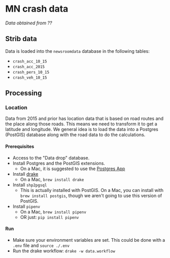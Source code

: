 # MN crash data

_Data obtained from ?? <need to fill in>_

## Strib data

Data is loaded into the `newsroomdata` database in the following tables:

* `crash_acc_10_15`
* `crash_acc_2015`
* `crash_pers_10_15`
* `crash_veh_10_15`

## Processing

### Location

Data from 2015 and prior has location data that is based on road routes and the place along those roads. This means we need to transform it to get a latitude and longitude. We general idea is to load the data into a Postgres (PostGIS) database along with the road data to do the calculations.

#### Prerequisites

* Access to the "Data drop" database.
* Install Postgres and the PostGIS extensions.
  * On a Mac, it is suggested to use the [Postgres App](https://postgresapp.com/)
* Install [drake](https://github.com/Factual/drake)
  * On a Mac, `brew install drake`
* Install `shp2pgsql`
  * This is actually installed with PostGIS. On a Mac, you can install with `brew install postgis`, though we aren't going to use this version of PostGIS.
* Install `pipenv`
  * On a Mac, `brew install pipenv`
  * OR just: `pip install pipenv`

#### Run

* Make sure your environment variables are set. This could be done with a `.env` file and `source ./.env`
* Run the drake workflow: `drake -w data.workflow`
